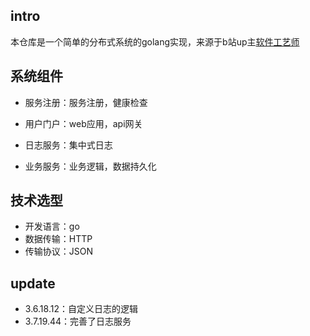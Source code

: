 ## intro

本仓库是一个简单的分布式系统的golang实现，来源于b站up主[软件工艺师](https://space.bilibili.com/361469957)

## 系统组件

* 服务注册：服务注册，健康检查

* 用户门户：web应用，api网关

* 日志服务：集中式日志

* 业务服务：业务逻辑，数据持久化

## 技术选型

* 开发语言：go
* 数据传输：HTTP
* 传输协议：JSON

## update

* 3.6.18.12：自定义日志的逻辑
* 3.7.19.44：完善了日志服务

